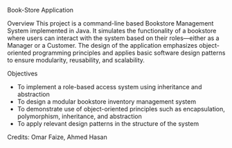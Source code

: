Book-Store Application

Overview
This project is a command-line based Bookstore Management System implemented in Java. It simulates the functionality of a bookstore where users can interact with the system based on their roles—either as a Manager or a Customer. The design of the application emphasizes object-oriented programming principles and applies basic software design patterns to ensure modularity, reusability, and scalability.

Objectives

- To implement a role-based access system using inheritance and abstraction
- To design a modular bookstore inventory management system
- To demonstrate use of object-oriented principles such as encapsulation, polymorphism, inheritance, and abstraction
- To apply relevant design patterns in the structure of the system

Credits: Omar Faize, Ahmed Hasan
